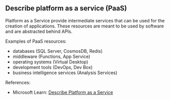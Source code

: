 ## Describe platform as a service (PaaS)

Platform as a Service provide intermediate services that can be used for the creation of applications. These resources are meant to be used by software and are abstracted behind APIs. 

Examples of PaaS resources:
* databases (SQL Server, CosmosDB, Redis)
* middleware (Functions, App Service)
* operating systems (Virtual Desktop)
* development tools (DevOps, Dev Box)
* business intelligence services (Analysis Services)

References:

* Microsoft Learn: [Describe Platform as a Service](https://learn.microsoft.com/en-us/training/modules/describe-cloud-service-types/3-describe-platform-service)
